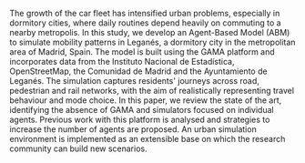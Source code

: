 The growth of the car fleet has intensified urban problems, especially in dormitory cities, where daily routines depend heavily on commuting to a nearby metropolis. In this study, we develop an Agent-Based Model (ABM) to simulate mobility patterns in Leganés, a dormitory city in the metropolitan area of Madrid, Spain. The model is built using the GAMA platform and incorporates data from the Instituto Nacional de Estadística, OpenStreetMap, the Comunidad de Madrid and the Ayuntamiento de Leganés. The simulation captures residents' journeys across road, pedestrian and rail networks, with the aim of realistically representing travel behaviour and mode choice. In this paper, we review the state of the art, identifying the absence of GAMA and simulators focused on individual agents. Previous work with this platform is analysed and strategies to increase the number of agents are proposed. An urban simulation environment is implemented as an extensible base on which the research community can build new scenarios.
